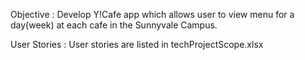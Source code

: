 
Objective :
Develop Y!Cafe app which allows user to view menu for a day(week) at each cafe in the Sunnyvale Campus.

User Stories : 
User stories are listed in techProjectScope.xlsx

  
